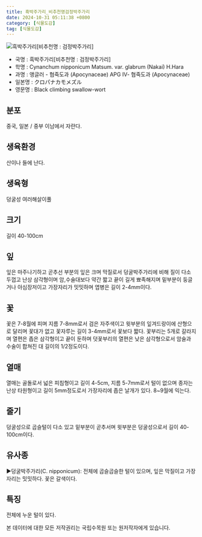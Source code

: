 ```yaml
---
title: 흑박주가리_비추천명검정박주가리
date: 2024-10-31 05:11:38 +0800
category: [식물도감]
tag: [식물도감]
---
```




![흑박주가리[비추천명 : 검정박주가리]](/fileUpload/plants/basic/Asclepiadaceae/Cynanchum/13958/1_th2.JPG)
- 국명 : 흑박주가리[비추천명 : 검정박주가리]
- 학명 : Cynanchum nipponicum Matsum. var. glabrum (Nakai) H.Hara
- 과명 : 앵글러 - 협죽도과 (Apocynaceae) APG Ⅳ- 협죽도과 (Apocynaceae)
- 일본명 : クロパナカモメズル
- 영문명 : Black climbing swallow-wort


## 분포
중국, 일본 / 중부 이남에서 자란다.
## 생육환경
산이나 들에 난다.
## 생육형
덩굴성 여러해살이풀
## 크기
길이 40-100cm
## 잎
잎은 마주나기하고 곧추선 부분의 잎은 크며 막질로서 덩굴박주가리에 비해 질이 다소 두껍고 난상 삼각형이며 암,수술대보다 약간 짧고 끝이 길게 뾰족해지며 밑부분이 둥글거나 아심장저이고 가장자리가 밋밋하며 엽병은 길이 2-4mm이다.
## 꽃
꽃은 7-8월에 피며 지름 7-8mm로서 검은 자주색이고 윗부분의 잎겨드랑이에 산형으로 달리며 꽃대가 없고 꽃자루는 길이 3-4mm로서 꽃보다 짧다. 꽃부리는 5개로 갈라지며 열편은 좁은 삼각형이고 끝이 둔하며 덧꽃부리의 열편은 낮은 삼각형으로서 암술과 수술이 합쳐진 대 길이의 1/2정도이다.
## 열매
열매는 골돌로서 넓은 피침형이고 길이 4-5cm, 지름 5-7mm로서 털이 없으며 종자는 난상 타원형이고 길이 5mm정도로서 가장자리에 좁은 날개가 있다. 8~9월에 익는다. 
## 줄기
덩굴성으로 곱슬털이 다소 있고 밑부분이 곧추서며 윗부분은 덩굴성으로서 길이 40-100cm이다.
## 유사종
▶덩굴박주가리(C. nipponicum): 전체에 곱슬곱슬한 털이 있으며, 잎은 막질이고 가장자리는 밋밋하다. 꽃은 갈색이다.
## 특징
전체에 누운 털이 있다.






본 데이터에 대한 모든 저작권리는 국립수목원 또는 원저작자에게 있습니다.
